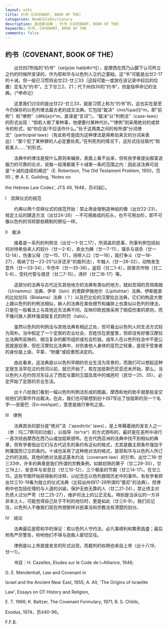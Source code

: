 ```yaml
---
layout: wiki
title: 约书（COVENANT, BOOK OF THE）
categories: NewBibleDictionary
description: 圣经新词典 - 约书（COVENANT, BOOK OF THE）
keywords: 约书, COVENANT, BOOK OF THE
comments: false
---
```


## 约书（COVENANT, BOOK OF THE）

　　出廿四7所指的“约书”（se{p{er habb#ri^t[），是摩西在西乃山脚下认可所立之约的时候所宣读的，作为耶和华与以色列人立约之基础。这“书”可能是出廿2-17的十诫，但一般已习惯将出廿22-廿三33（这段可能一度放在该记录中较后的位置）定名为“约书”。王下廿三2、21；代下卅四30的“约书”，则是指申命记的法典。（*申命记）

　　这里我们讨论的是出廿22-廿三33，就是习惯上称为“约书”的，这也实在是至今仍保存的以色列律法最古老的成文法典。它包括“裁决”（mis%pa{t]i^m，即“前例”）和“律例”（d#b[a{ri^m，直译是“言词”）。“裁决”以“判例法”（case-laws）的形式出现：“倘若人做了某种事，他便要付某种代价。”“律例”则采用绝对的或禁令的形式，如“你应该/不应该作什么。”处于这两类之间的有所谓“分词律法”（participial laws）（有此称号是因为这种律法是用希伯来文的分词来表达）：“那个犯了某种罪的人必定要处死。”在判死刑的情况下，这形式往往取代“倘若某人……”的形式。

　　法典中的律法是按什么原则来编排，表面上看不出来，但有些学者提出极富说服力的可靠的论点，说每一段落都属于十诫某一条的范围之内：因此该法典可说是“十诫的连续的阐述”（E. Robertson, The Old Testament Problem, 1950，页95；参 A. E. Guilding, 'Notes on

the Hebrew Law Codes', JTS 49, 1948，页43起）。

Ⅰ　崇拜仪式的规范

　　约典以两个崇拜仪式的规范开始：禁止用金银制造神祇的像（出廿22-23），规定土坛的建造方法（出廿24-26）－不可用凿成的石头，也不可用台阶，即不可像以色列的邻邦那些精制的祭坛一样。

Ⅱ　裁决

　　接着是一系列的判例法（出廿一1-廿二17），所涵盖的民事，刑事判例包括如何对待希伯来人的奴仆（廿一2-6），卖女为婢（廿一7-11），谋杀与误杀（廿一12-14），伤害父母（廿一15、17），拐带人口（廿一16），殴打争斗（廿一18-27），吸纳了廿一23-25“以牙还牙”的裁判法），牛触人（廿一28-32），动物发生意外（廿一33-34），牛伤牛（廿一35-36），盗窃（廿二1-4），损害农作物（廿二5-6），受托代管与借贷（廿二7-15），诱奸（廿二16-17）等。

　　这部分的法典与古代近东其他地方的法典有类似的地方，就如吾珥的吾珥南姆（Urnammu）法典、伊辛（Isin）的里辟伊施他尔（Lipitishtar）法典、伊斯能拿的比拉拉玛（Bilalama）法典（？）以及巴比伦的汉摩拉比法典，它们的构造大致上跟以色列的判例法相似，赫人的法典在某些细节和编排上也类似以色列的律法，只是在一般看法上与其他近东法典不同，反映印欧民族采用了赔偿伤害的原则，而不像闪族人那样强调报复式的刑罚（talio）。

　　虽然以色列的判例法与其他法典有相近之处，但可看出以色列人的生活方式较为简朴。当中假定了一个定居的农业社会，百姓住在房屋里，但却没有好像汉摩拉比法典所反映的、相当复杂的都市组织或社会阶层。成年人在以色列社会中不是公民就是奴隶，但在汉摩拉比法典中，对伤害他人身体的惩罚之轻重，是视乎受害者的身份是上级、平辈、“附庸”或奴隶而决定的。

　　由此看来，这法典是以以色列早期的农业生活为背景的，而我们可以想起这种定居生活早在过约但河以前，就已开始了，若在加低斯巴尼亚还未开始，那么，当以色列人在约但河东征占了西宏与噩的王国及其中的城邑时（民廿一25、35），必定开始了定居的农业生活。

　　出十八给我们看到一幅以色列判例法形成的图画，摩西和他的助手就那些呈交给他们的案件作出裁决。在此，我们也可联想到创十四7写出了加低斯的另一个名字──安密巴（En-mishpat），意思是施行审判之泉。

Ⅲ　律例

　　法典其余的部分是“绝对”法（'apodictic' laws），是上帝藉着祂的发言人之一（参：玛二7祭司的功能），以指导（to^ra^）的方式颁布的，最好是在圣所中进行－首次经由摩西在西乃山或加低斯颁布。在古代西亚洲的法典中找不到相似的典章，但有学者指出它们与古代近东的条约有近似的格式，尤其是霸主把条件强加于附庸国而订立的条约。十诫也采用了这种绝对法的格式，是耶和华与以色列人所订之约的法规。其他的绝对法是这基本约法（covenant-law）的引申。出廿二18-廿三33中，许多的典章是我们所谓的宗教条例，如献初熟的果子（廿二29-30），廿三19上）、安息年与安息日（廿三10-12）、三个朝圣的节期（廿三14-17）。在廿三15，这些节期开始获得新的诠释，以纪念在以色列救赎历史中的事件。有些学者把出廿三10-19看为独立的仪式法典（比较出卅四17-26所谓的“基尼”的法典）。但律例中也包括伦理的与人道的训谕，保护无依无靠的人（廿二21-24），禁止债主对负债人过分严苛（廿二25-27），维护司法上的公正无私，特别是当诉讼的一方并非本土人，可能觉得自己处于不利的地位时，更是如此（廿三6-9）。我们应记住，以色列人不像我们现在所想那样对民事法和宗教法有清楚的划分。

Ⅳ　结论

　　法典最后是耶和华的保证：若以色列人守约法，必凡事顺利和繁荣昌盛；最后附有严厉警告，吩咐他们不得与迦南人密切交往。

　　律例是以上帝直接发言的形式出现，而裁判的权柄也来自上帝（出十八19，廿一1）。

　　书目：H. Cazelles, Etudes sur le Code de l~Alliance, 1946;

G. E. Mendenhall, Law and Covenant in

Israel and the Ancient Near East, 1955; A. Alt, 'The Origins of Israelite

Law', Essays on OT History and Religion,

E. T. 1966; K. Baltzer, The Covenant Formulary, 1971; B. S. Childs,

Exodus, 1974，页440-96。

F.F.B.






